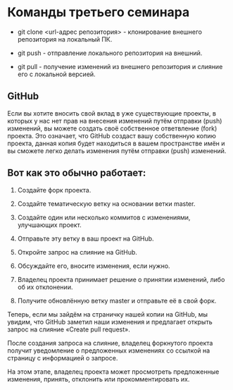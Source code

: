 # Команды третьего семинара
+ git clone <url-адрес репозитория> - клонирование внешнего репозитория на локальный ПК.

+ git push - отправление локального репозитория на внешний.

+ git pull - получение изменений из внешнего репозитория и слияние его с локальной версией.

## GitHub

Если вы хотите вносить свой вклад в уже существующие проекты, в которых у нас нет прав на внесения изменений путём отправки (push) изменений, вы можете создать своё собственное ответвление (fork) проекта. Это означает, что GitHub создаст вашу собственную копию проекта, данная копия будет находиться в вашем пространстве имён и вы сможете легко делать изменения путём отправки (push) изменений.

## Вот как это обычно работает:

1. Создайте форк проекта.

2. Создайте тематическую ветку на основании ветки master.

3. Создайте один или несколько коммитов с изменениями, улучшающих проект.

4. Отправьте эту ветку в ваш проект на GitHub.

5. Откройте запрос на слияние на GitHub.

6. Обсуждайте его, вносите изменения, если нужно.

7. Владелец проекта принимает решение о принятии изменений, либо об их отклонении.

8. Получите обновлённую ветку master и отправьте её в свой форк.


Теперь, если мы зайдём на страничку нашей копии на GitHub, мы увидим, что GitHub заметил наши изменения и предлагает открыть запрос на слияние «Create pull request».

После создания запроса на слияние, владелец форкнутого проекта получит уведомление о предложенных изменениях со ссылкой на страницу с информацией о запросе.

На этом этапе, владелец проекта может просмотреть предложенные изменения, принять, отклонить или прокомментировать их.